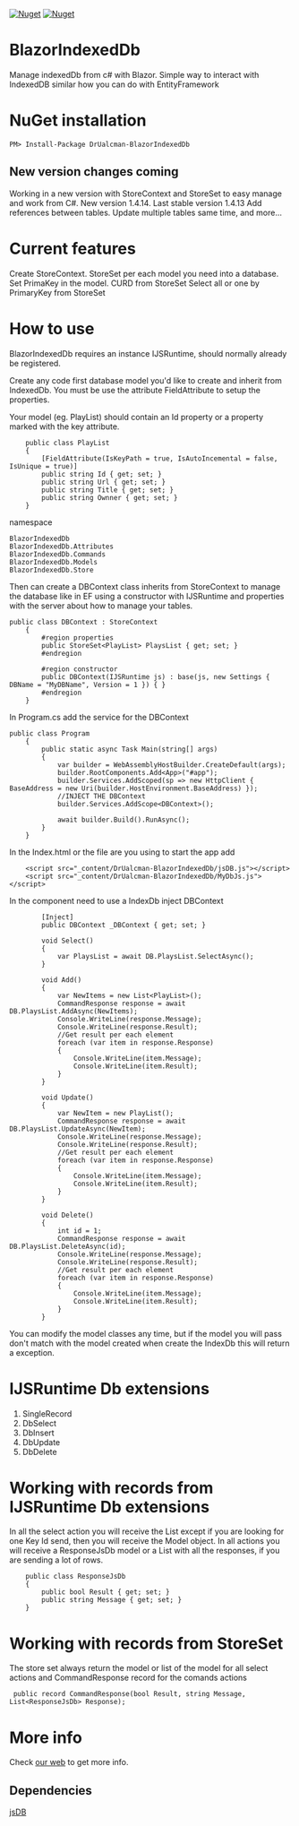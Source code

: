 [![Nuget](https://img.shields.io/nuget/v/DrUalcman-BlazorIndexedDb?style=for-the-badge)](https://www.nuget.org/packages/DrUalcman-BlazorIndexedDb)
[![Nuget](https://img.shields.io/nuget/dt/DrUalcman-BlazorIndexedDb?style=for-the-badge)](https://www.nuget.org/packages/DrUalcman-BlazorIndexedDb)


# BlazorIndexedDb
Manage indexedDb from c# with Blazor. Simple way to interact with IndexedDB similar how you can do with EntityFramework

# NuGet installation
```PM> Install-Package DrUalcman-BlazorIndexedDb```

## New version changes coming
Working in a new version with StoreContext and StoreSet to easy manage and work from C#. New version 1.4.14. Last stable version 1.4.13
Add references between tables. Update multiple tables same time, and more...

# Current features
Create StoreContext.
StoreSet per each model you need into a database.
Set PrimaKey in the model.
CURD from StoreSet
Select all or one by PrimaryKey from StoreSet

# How to use
BlazorIndexedDb requires an instance IJSRuntime, should normally already be registered.

Create any code first database model you'd like to create and inherit from IndexedDb. You must be use the attribute FieldAttribute to setup the properties.

Your model (eg. PlayList) should contain an Id property or a property marked with the key attribute.

```
    public class PlayList
    {
        [FieldAttribute(IsKeyPath = true, IsAutoIncemental = false, IsUnique = true)]
        public string Id { get; set; }
        public string Url { get; set; }
        public string Title { get; set; }
        public string Ownner { get; set; }
    }
```

namespace

```
BlazorIndexedDb
BlazorIndexedDb.Attributes
BlazorIndexedDb.Commands
BlazorIndexedDb.Models
BlazorIndexedDb.Store
```

Then can create a DBContext class inherits from StoreContext to manage the database like in EF using a constructor with IJSRuntime and properties with the server about how to manage your tables.

```
public class DBContext : StoreContext
    {
        #region properties
        public StoreSet<PlayList> PlaysList { get; set; }
        #endregion

        #region constructor
        public DBContext(IJSRuntime js) : base(js, new Settings { DBName = "MyDBName", Version = 1 }) { }
        #endregion
    }
```
In Program.cs add the service for the DBContext

```
public class Program
    {
        public static async Task Main(string[] args)
        {
            var builder = WebAssemblyHostBuilder.CreateDefault(args);
            builder.RootComponents.Add<App>("#app");
            builder.Services.AddScoped(sp => new HttpClient { BaseAddress = new Uri(builder.HostEnvironment.BaseAddress) });
            //INJECT THE DBContext
            builder.Services.AddScope<DBContext>();

            await builder.Build().RunAsync();
        }
    }
```
In the Index.html or the file are you using to start the app add
```
    <script src="_content/DrUalcman-BlazorIndexedDb/jsDB.js"></script>
    <script src="_content/DrUalcman-BlazorIndexedDb/MyDbJs.js"></script>
```

In the component need to use a IndexDb inject DBContext

```
        [Inject]
        public DBContext _DBContext { get; set; }

        void Select()
        {
            var PlaysList = await DB.PlaysList.SelectAsync();
        }

        void Add()
        {
            var NewItems = new List<PlayList>();
            CommandResponse response = await DB.PlaysList.AddAsync(NewItems);
            Console.WriteLine(response.Message);
            Console.WriteLine(response.Result);
            //Get result per each element
            foreach (var item in response.Response)
            {
                Console.WriteLine(item.Message);
                Console.WriteLine(item.Result);
            }
        }

        void Update()
        {
            var NewItem = new PlayList();
            CommandResponse response = await DB.PlaysList.UpdateAsync(NewItem);
            Console.WriteLine(response.Message);
            Console.WriteLine(response.Result);
            //Get result per each element
            foreach (var item in response.Response)
            {
                Console.WriteLine(item.Message);
                Console.WriteLine(item.Result);
            }
        }

        void Delete()
        {
            int id = 1;
            CommandResponse response = await DB.PlaysList.DeleteAsync(id);
            Console.WriteLine(response.Message);
            Console.WriteLine(response.Result);
            //Get result per each element
            foreach (var item in response.Response)
            {
                Console.WriteLine(item.Message);
                Console.WriteLine(item.Result);
            }
        }
```

You can modify the model classes any time, but if the model you will pass don't match with the model created when create the IndexDb this will return a exception.

# IJSRuntime Db extensions
1. SingleRecord<TModel>
2. DbSelect<TModel>
3. DbInsert<TModel>
4. DbUpdate<TModel>
5. DbDelete<TModel>

# Working with records from IJSRuntime Db extensions
In all the select action you will receive the List<TModel> except if you are looking for one Key Id send, then you will receive the Model object.
In all actions you will receive a ResponseJsDb model or a List<ResponseJsDb> with all the responses, if you are sending a lot of rows.

```
    public class ResponseJsDb
    {
        public bool Result { get; set; }
        public string Message { get; set; }
    }
```

# Working with records from StoreSet
The store set always return the model or list of the model for all select actions and CommandResponse record for the comands actions

```
 public record CommandResponse(bool Result, string Message, List<ResponseJsDb> Response);
```

# More info
Check <a href="https://blazorindexdb.community-mall.com/">our web</a> to get more info.

## Dependencies
<a href="https://github.com/drualcman/jsDB">jsDB</a>

